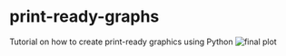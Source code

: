 # print-ready-graphs
Tutorial on how to create print-ready graphics using Python
![final plot](https://github.com/mirbeck/print-ready-graphs/assets/42761675/3a01f9a3-db68-4526-ad2e-418aed51e761)
